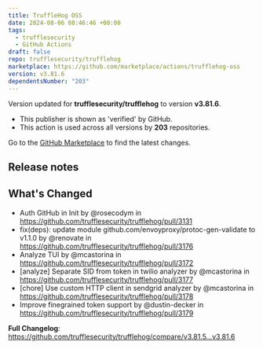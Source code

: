 ```yaml
---
title: TruffleHog OSS
date: 2024-08-06 08:46:46 +00:00
tags:
  - trufflesecurity
  - GitHub Actions
draft: false
repo: trufflesecurity/trufflehog
marketplace: https://github.com/marketplace/actions/trufflehog-oss
version: v3.81.6
dependentsNumber: "203"
---
```



Version updated for **trufflesecurity/trufflehog** to version **v3.81.6**.
- This publisher is shown as 'verified' by GitHub.
- This action is used across all versions by **203** repositories.

Go to the [GitHub Marketplace](https://github.com/marketplace/actions/trufflehog-oss) to find the latest changes.

## Release notes

## What's Changed
* Auth GitHub in Init by @rosecodym in https://github.com/trufflesecurity/trufflehog/pull/3131
* fix(deps): update module github.com/envoyproxy/protoc-gen-validate to v1.1.0 by @renovate in https://github.com/trufflesecurity/trufflehog/pull/3176
* Analyze TUI by @mcastorina in https://github.com/trufflesecurity/trufflehog/pull/3172
* [analyze] Separate SID from token in twilio analyzer by @mcastorina in https://github.com/trufflesecurity/trufflehog/pull/3177
* [chore] Use custom HTTP client in sendgrid analyzer by @mcastorina in https://github.com/trufflesecurity/trufflehog/pull/3178
* Improve finegrained token support by @dustin-decker in https://github.com/trufflesecurity/trufflehog/pull/3179


**Full Changelog**: https://github.com/trufflesecurity/trufflehog/compare/v3.81.5...v3.81.6

